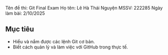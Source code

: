 Tên đề thi: Git Final Exam
Họ tên: Lê Hà Thái Nguyện
MSSV: 222285
Ngày làm bài: 2/10/2025

## Mục tiêu
- Hiểu và nắm được các lệnh Git cơ bản.
- Biết cách quản lý và làm việc với GitHub trong thực tế.
